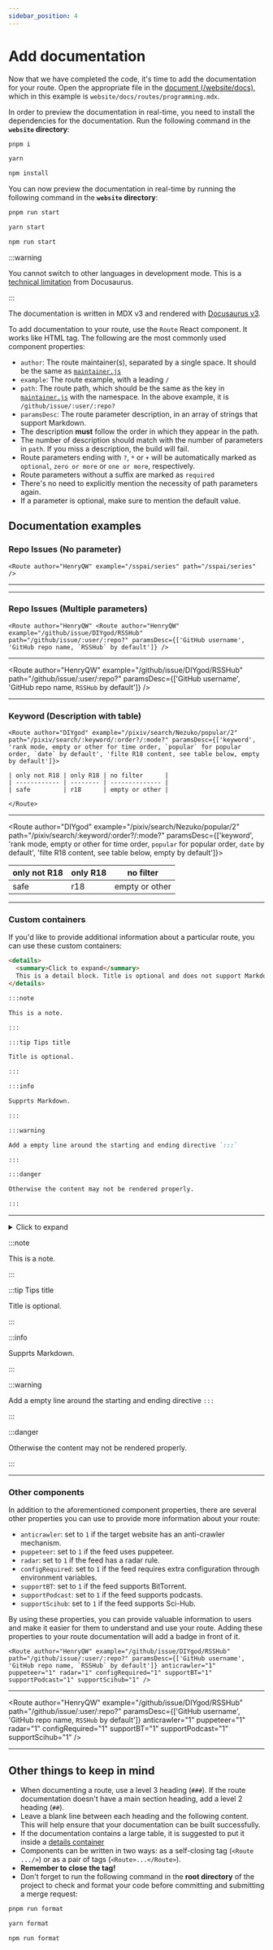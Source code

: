 ```yaml
---
sidebar_position: 4
---
```


# Add documentation

Now that we have completed the code, it's time to add the documentation for your route. Open the appropriate file in the [document (/website/docs)](https://github.com/DIYgod/RSSHub/blob/master/website/docs), which in this example is `website/docs/routes/programming.mdx`.

In order to preview the documentation in real-time, you need to install the dependencies for the documentation. Run the following command in the **`website` directory**:

<Tabs groupId="package-manager">
<TabItem value="pnpm" label="pnpm" default>

```bash
pnpm i
```

</TabItem>
<TabItem value="yarn" label="yarn">

```bash
yarn
```

</TabItem>
<TabItem value="npm" label="npm">

```bash
npm install
```

</TabItem>
</Tabs>

You can now preview the documentation in real-time by running the following command in the **`website` directory**:

<Tabs groupId="package-manager">
<TabItem value="pnpm" label="pnpm" default>

```bash
pnpm run start
```

</TabItem>
<TabItem value="yarn" label="yarn">

```bash
yarn start
```

</TabItem>
<TabItem value="npm" label="npm">

```bash
npm run start
```

</TabItem>
</Tabs>

:::warning

You cannot switch to other languages in development mode. This is a [technical limitation](https://docusaurus.io/docs/i18n/tutorial#start-your-site) from Docusaurus.

:::

The documentation is written in MDX v3 and rendered with [Docusaurus v3](https://docusaurus.io/docs).

To add documentation to your route, use the `Route` React component. It works like HTML tag. The following are the most commonly used component properties:

-   `author`: The route maintainer(s), separated by a single space. It should be the same as [`maintainer.js`](/joinus/new-rss/before-start#understand-the-basics-maintainer-js)
-   `example`: The route example, with a leading `/`
-   `path`: The route path, which should be the same as the key in [`maintainer.js`](/joinus/new-rss/before-start#understand-the-basics-maintainer-js) with the namespace. In the above example, it is `/github/issue/:user/:repo?`
-   `paramsDesc`: The route parameter description, in an array of strings that support Markdown.
  -   The description **must** follow the order in which they appear in the path.
  -   The number of description should match with the number of parameters in `path`. If you miss a description, the build will fail.
  -   Route parameters ending with `?`, `*` or `+` will be automatically marked as `optional`, `zero or more` or `one or more`, respectively.
  -   Route parameters without a suffix are marked as `required`
  -   There's no need to explicitly mention the necessity of path parameters again.
  -   If a parameter is optional, make sure to mention the default value.

## Documentation examples

### Repo Issues (No parameter)

```tsx
<Route author="HenryQW" example="/sspai/series" path="/sspai/series" />
```

---

<Route author="HenryQW" example="/sspai/series" path="/sspai/series"/>

---

### Repo Issues (Multiple parameters)

```tsx
<Route author="HenryQW" <Route author="HenryQW" example="/github/issue/DIYgod/RSSHub" path="/github/issue/:user/:repo?" paramsDesc={['GitHub username', 'GitHub repo name, `RSSHub` by default']} />
```

---

<Route author="HenryQW" example="/github/issue/DIYgod/RSSHub" path="/github/issue/:user/:repo?" paramsDesc={['GitHub username', 'GitHub repo name, `RSSHub` by default']} />

---

### Keyword (Description with table)

```tsx
<Route author="DIYgod" example="/pixiv/search/Nezuko/popular/2" path="/pixiv/search/:keyword/:order?/:mode?" paramsDesc={['keyword', 'rank mode, empty or other for time order, `popular` for popular order, `date` by default', 'filte R18 content, see table below, empty by default']}>

| only not R18 | only R18 | no filter      |
| ------------ | -------- | -------------- |
| safe         | r18      | empty or other |

</Route>
```

---

<Route author="DIYgod" example="/pixiv/search/Nezuko/popular/2" path="/pixiv/search/:keyword/:order?/:mode?" paramsDesc={['keyword', 'rank mode, empty or other for time order, `popular` for popular order, `date` by default', 'filte R18 content, see table below, empty by default']}>

| only not R18 | only R18 | no filter      |
| ------------ | -------- | -------------- |
| safe         | r18      | empty or other |

</Route>

---

### Custom containers

If you'd like to provide additional information about a particular route, you can use these custom containers:

```md
<details>
  <summary>Click to expand</summary>
  This is a detail block. Title is optional and does not support Markdown.
</details>

:::note

This is a note.

:::

:::tip Tips title

Title is optional.

:::

:::info

Supprts Markdown.

:::

:::warning

Add a empty line around the starting and ending directive `:::`

:::

:::danger

Otherwise the content may not be rendered properly.

:::
```

---

<details>
  <summary>Click to expand</summary>
  This is a detail block. Title is optional and does not support Markdown.
</details>

:::note

This is a note.

:::

:::tip Tips title

Title is optional.

:::

:::info

Supprts Markdown.

:::

:::warning

Add a empty line around the starting and ending directive `:::`

:::

:::danger

Otherwise the content may not be rendered properly.

:::

---

### Other components

In addition to the aforementioned component properties, there are several other properties you can use to provide more information about your route:

-   `anticrawler`: set to `1` if the target website has an anti-crawler mechanism.
-   `puppeteer`: set to `1` if the feed uses puppeteer.
-   `radar`: set to `1` if the feed has a radar rule.
-   `configRequired`: set to `1` if the feed requires extra configuration through environment variables.
-   `supportBT`: set to `1` if the feed supports BitTorrent.
-   `supportPodcast`: set to `1` if the feed supports podcasts.
-   `supportScihub`: set to `1` if the feed supports Sci-Hub.

By using these properties, you can provide valuable information to users and make it easier for them to understand and use your route. Adding these properties to your route documentation will add a badge in front of it.

```tsx
<Route author="HenryQW" example="/github/issue/DIYgod/RSSHub" path="/github/issue/:user/:repo?" paramsDesc={['GitHub username', 'GitHub repo name, `RSSHub` by default']} anticrawler="1" puppeteer="1" radar="1" configRequired="1" supportBT="1" supportPodcast="1" supportScihub="1" />
```

---

<Route author="HenryQW" example="/github/issue/DIYgod/RSSHub" path="/github/issue/:user/:repo?" paramsDesc={['GitHub username', 'GitHub repo name, `RSSHub` by default']} anticrawler="1" puppeteer="1" radar="1" configRequired="1" supportBT="1" supportPodcast="1" supportScihub="1" />

---

## Other things to keep in mind

-   When documenting a route, use a level 3 heading (`###`). If the route documentation doesn't have a main section heading, add a level 2 heading (`##`).
-   Leave a blank line between each heading and the following content. This will help ensure that your documentation can be built successfully.
-   If the documentation contains a large table, it is suggested to put it inside a [details container](/joinus/new-rss/add-docs#documentation-examples-custom-containers)
-   Components can be written in two ways: as a self-closing tag (`<Route .../>`) or as a pair of tags (`<Route>...</Route>`).
-   **Remember to close the tag!**
-   Don't forget to run the following command in the **root directory** of the project to check and format your code before committing and submitting a merge request:

<Tabs groupId="package-manager">
<TabItem value="pnpm" label="pnpm" default>

```bash
pnpm run format
```

</TabItem>
<TabItem value="yarn" label="yarn">

```bash
yarn format
```

</TabItem>
<TabItem value="npm" label="npm">

```bash
npm run format
```

</TabItem>
</Tabs>
